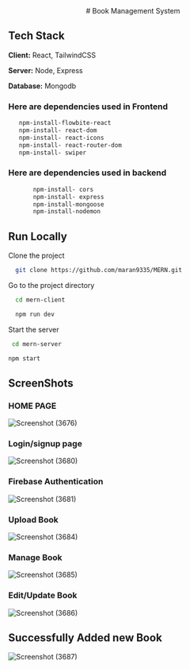 <center>
# Book Management System
</center>



## Tech Stack

**Client:** React,  TailwindCSS

**Server:** Node, Express

**Database:** Mongodb



### Here are dependencies used in Frontend

```bash
   npm-install-flowbite-react
   npm-install- react-dom
   npm-install- react-icons
   npm-install- react-router-dom
   npm-install- swiper
```
    
### Here are dependencies used in backend

```bash
       npm-install- cors
       npm-install- express
       npm-install-mongoose
       npm-install-nodemon
```
    
## Run Locally

Clone the project

```bash
  git clone https://github.com/maran9335/MERN.git
```

Go to the project directory

```bash
  cd mern-client
```

```bash
  npm run dev
```

Start the server

```bash
 cd mern-server
```
```bash
npm start
```




## ScreenShots
### HOME PAGE
![Screenshot (3676)](https://github.com/maran9335/Projects/assets/109018976/206b8d29-ccd6-435a-9be5-016039babb61)
### Login/signup page
![Screenshot (3680)](https://github.com/maran9335/Projects/assets/109018976/16092223-0aca-4542-866c-20ef4bcf9d2b)
### Firebase Authentication
![Screenshot (3681)](https://github.com/maran9335/Projects/assets/109018976/0496947f-6d85-4d08-b45a-2ee2af93e22f)
### Upload Book
![Screenshot (3684)](https://github.com/maran9335/Projects/assets/109018976/c8b0a0c7-184b-4303-8a69-efc8b7ee2d87)
### Manage Book
![Screenshot (3685)](https://github.com/maran9335/Projects/assets/109018976/b303c07b-fe9d-4311-9e3e-7b561b701eeb)
### Edit/Update Book
![Screenshot (3686)](https://github.com/maran9335/Projects/assets/109018976/99cabd38-48ef-492c-bd1e-d39acda83468)
## Successfully Added new Book
![Screenshot (3687)](https://github.com/maran9335/Projects/assets/109018976/01b67c12-2ff1-4fe1-82a1-5e5613a43676)


